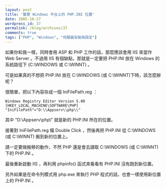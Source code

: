 ```yaml
---
layout: post
title: '變更 Windows 平台上的 PHP.INI 位置'
date: 2005-10-27
wordpress_id: 37
permalink: /blog/archives/37
comments: true
tags: ["PHP", "Windows", "伺服器安裝與設定"]
---
```


如果你和我一樣，同時會用 ASP 和 PHP 工作的話，那麼應該會用 IIS 來當作 Web Server 。不過用 IIS 有個缺點，那就是一定要把 PHP.INI 放在 Windows 的系統路徑下 (C:\WINDOWS 或 C:\WINNT) 。 

可是如果真的不想把 PHP.INI 放在 C:\WINDOWS (或 C:\WINNT)下時，該怎麼辦呢？

<!--more-->

很簡單，把以下內容存成一個 IniFilePath.reg ： 

```
Windows Registry Editor Version 5.00
[HKEY_LOCAL_MACHINE\SOFTWARE\PHP]
"IniFilePath"="D:\\Appserv\\php\\"

```

其中 "D:\\Appserv\\php\\" 就是新的 PHP.INI 所在的位置。

接著對 IniFilePath.reg 檔 Double Click ，然後再把 PHP.INI 從 C:\WINDOWS (或 C:\WINNT) 搬到新的位置上。

請一定要做搬移的動作，不然 PHP 還是會去讀取 C:\WINDOWS (或 C:\WINNT) 下的 PHP.INI 。

最後重新啟動 IIS ，再利用 phpinfo() 函式來看看有 PHP.INI 沒有跑到新位置。

另外如果是在命令列模式用 php.exe 來執行 PHP 程式的話，也會一樣使用新位置上的 PHP.INI 。
